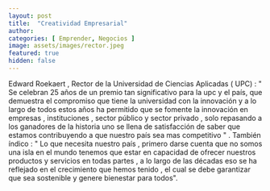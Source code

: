 ```yaml
---
layout: post
title:  "Creatividad Empresarial"
author: 
categories: [ Emprender, Negocios ]
image: assets/images/rector.jpeg
featured: true
hidden: false
---
```

Edward Roekaert , Rector de la Universidad de Ciencias Aplicadas ( UPC) : " Se celebran 25 años de un premio tan significativo para la upc y el país, que demuestra el compromiso que tiene la universidad con la innovación y a lo largo de todos estos años ha permitido que se fomente la innovación en  empresas , instituciones , sector público y sector privado , solo repasando a los ganadores de la historia uno se llena de satisfacción de saber que estamos contribuyendo a que nuestro país sea mas competitivo " . También índico : "  Lo que necesita nuestro país , primero darse cuenta que no somos una isla en el mundo tenemos que estar en capacidad de ofrecer nuestros productos y servicios en todas partes , a lo largo de las décadas  eso se ha reflejado en el crecimiento que hemos tenido , el cual se debe garantizar que sea sostenible y genere bienestar para todos".

